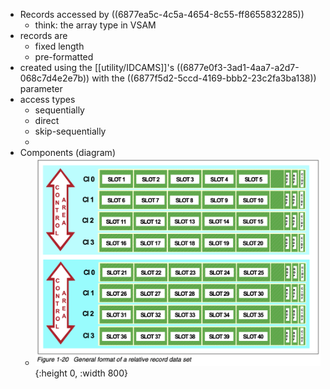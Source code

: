 - Records accessed by ((6877ea5c-4c5a-4654-8c55-ff8655832285))
	- think: the array type in VSAM
- records are
	- fixed length
	- pre-formatted
- created using the [[utility/IDCAMS]]'s ((6877e0f3-3ad1-4aa7-a2d7-068c7d4e2e7b)) with the ((6877f5d2-5ccd-4169-bbb2-23c2fa3ba138)) parameter
- access types
	- sequentially
	- direct
	- skip-sequentially
	-
- Components (diagram)
	- ![image.png](../assets/image_1752692590691_0.png){:height 0, :width 800}